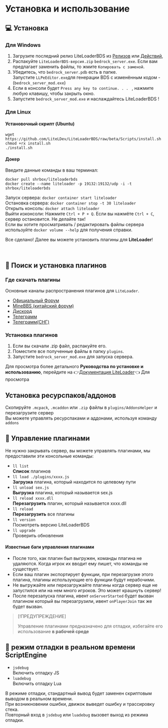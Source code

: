 # Установка и использование

## 💻 Установка

### Для Windows

1. Загрузите последний релиз <span>LiteLoaderBDS</span> из [Релизов](https://github.com/LiteLDev/LiteLoader/releases) или [Действий](https://github.com/LiteLDev/LiteLoader/actions), 
2. Распакуйте <code>LiteLoaderBDS-версия.zip</code> `bedrock_server.exe`. Если вам предлагает заменить файлы, то жмите `Копировать с заменой`.
3. Убедитесь, что `bedrock_server.pdb` есть в папке.  
   Запустите `LLPeEditor.exe`для генерации BDS с изменённым кодом - (`bedrock_server_mod.exe`)  
4. Если в консоли будет `Press any key to continue. . . ` , нажмите любую клавишу, чтобы закрыть окно.
5. Запустите `bedrock_server_mod.exe` и наслаждайтесь LiteLoaderBDS !

### Для Linux

#### Установочный скрипт (Ubuntu)

```
wget https://github.com/LiteLDev/LiteLoaderBDS/raw/beta/Scripts/install.sh
chmod +rx install.sh
./install.sh
```

#### Докер

Введите данные команды в ваш терминал: 
```
docker pull shrbox/liteloaderbds
docker create --name liteloader -p 19132:19132/udp -i -t shrbox/liteloaderbds
```
Запуск сервера: `docker container start liteloader`  
Остановка сервера: `docker container stop -t 30 liteloader`  
Открыть консоль: `docker attach liteloader`  
Выйти изконсоли: Нажмите `Ctrl + P + Q`. Если вы нажмёте `Ctrl + C`, сервер остановится. Не делайте так!  
Если вы хотите просматривать / редактировать файлы сервера используйте `docker volume --help` для получения справки.

Все сделано! Далее вы можете установить плагины для **LiteLoader**!

<br>

## 🎯 Поиск и установка плагинов

### Где скачать плагины

Основные каналы распространения плагинов для `LiteLoader`.

- [Официальный Форум](https://forum.litebds.com/)
- [MineBBS (китайский форум)](https://www.minebbs.com/resources/?prefix_id=59)
- [Дискорд](https://discord.gg/pttSqAunHa)
- [Телеграмм](https://t.me/LiteLoader)
- [Телеграмм(СНГ)](https://t.me/RusLiteLoaderBDS)

### Установка плагинов

1. Если вы скачали .zip файл, распакуйте его.
2. Поместите все полученные файлы в папку `plugins`.
3. Запустите `bedrock_server_mod.exe` для запуска сервера.

Для просмотра более детального **Руководства по установке и использованию**,  перейдите на 👉[Документация LiteLoader](https://docs.litebds.com/#/en/Usage/)👈 Для просмотра

## Установка ресурспаков/аддонов
Скопируйте `.mcpack`, `.mcaddon` или `.zip` файлы в `plugins/AddonsHelper` и перезагрузите сервер  
Вы можете управлять ресурспаками и аддонами, используя команду `addons`

## 🔌 Управление плагинами

Не нужно закрывать сервер, вы можете управлять плагинами, мы предоставили эти консольные команды:

- `ll list`  
  **Список** плагинов
- `ll load ./plugins/xxxx.js`  
  **Загрузка** плагина, который находится по целевому пути
- `ll unload sex.js`  
  **Выгрузка** плагина, который называется sex.js
- `ll reload xxxx.dll`  
  **Перезагрузить** плагин, который называется xxxx.dll
- `ll reload`  
  **Перезагрузить** все плагины
- `ll version`  
  Посмотреть версию LiteLoaderBDS
- `ll upgrade`  
  Проверить обновления

#### Известные баги управления плагинами

- После того, как плагин был выгружен, команды плагина не удаляются. Когда игрок их вводит ему пишет, что команды не существует.
- Если ваш плагин экспортирует функции, при перезагрузке этого плагина, плагины использующие его функции будут нерабочими.  
- Не выгружайте или перезагружайте плагины когда сервер еще не запустился или на нем много игроков. Это может крашнуть сервер!
- После перезапуска плагина, ивент `onServerStarted` будет вызван плагином который вы перезагрузили, ивент `onPlayerJoin` так же будет вызван.
>[!ПРЕДУПРЕЖДЕНИЕ]
>
> Управление плагинами предназначено для отладки, избегайте его использование **в рабочей среде**

## 📡 режим отладки в реальном времени ScriptEngine

- `jsdebug`  
  Включить отладку JS
- `luadebug`  
  Включить отладку Lua

В режиме отладки, стандартный вывод будет заменен скриптовым выводом в реальном времени.  
При возникновении ошибки, движок выведет ошибку и трассировку стека.  
Повторный вход в `jsdebug` или `luadebug` вызовет выход из режима отладки.
